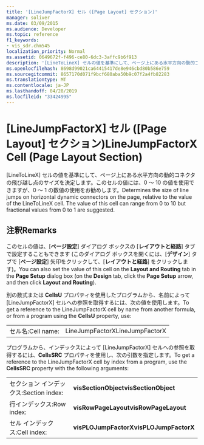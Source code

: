 ```yaml
---
title: '[LineJumpFactorX] セル ([Page Layout] セクション)'
manager: soliver
ms.date: 03/09/2015
ms.audience: Developer
ms.topic: reference
f1_keywords:
- vis_sdr.chm545
localization_priority: Normal
ms.assetid: 0649672f-f496-ce80-6dc3-3affc9b6f913
description: '[LineToLineX] セルの値を基準にして、ページ上にある水平方向の動的コネクタの飛び越し点のサイズを決定します。このセルの値には、0 ～ 10 の値を使用できますが、0 ～ 1 の数値の使用をお勧めします。'
ms.openlocfilehash: 8698d99021ca64415417de8e946cbd80b586e759
ms.sourcegitcommit: 8657170d071f9bcf680aba50b9c07f2a4fb82283
ms.translationtype: MT
ms.contentlocale: ja-JP
ms.lasthandoff: 04/28/2019
ms.locfileid: "33424995"
---
```

# <a name="linejumpfactorx-cell-page-layout-section"></a><span data-ttu-id="fe57a-104">[LineJumpFactorX] セル ([Page Layout] セクション)</span><span class="sxs-lookup"><span data-stu-id="fe57a-104">LineJumpFactorX Cell (Page Layout Section)</span></span>

<span data-ttu-id="fe57a-p102">[LineToLineX] セルの値を基準にして、ページ上にある水平方向の動的コネクタの飛び越し点のサイズを決定します。このセルの値には、0 ～ 10 の値を使用できますが、0 ～ 1 の数値の使用をお勧めします。</span><span class="sxs-lookup"><span data-stu-id="fe57a-p102">Determines the size of line jumps on horizontal dynamic connectors on the page, relative to the value of the LineToLineX cell. The value of this cell can range from 0 to 10 but fractional values from 0 to 1 are suggested.</span></span>
  
## <a name="remarks"></a><span data-ttu-id="fe57a-107">注釈</span><span class="sxs-lookup"><span data-stu-id="fe57a-107">Remarks</span></span>

<span data-ttu-id="fe57a-108">このセルの値は、[**ページ設定**] ダイアログ ボックスの [**レイアウトと経路**] タブで設定することもできます (このダイアログ ボックスを開くには、[**デザイン**] タブで [**ページ設定**] 矢印をクリックして、[**レイアウトと経路**] をクリックします)。</span><span class="sxs-lookup"><span data-stu-id="fe57a-108">You can also set the value of this cell on the **Layout and Routing** tab in the **Page Setup** dialog box (on the **Design** tab, click the **Page Setup** arrow, and then click **Layout and Routing**).</span></span>
  
<span data-ttu-id="fe57a-109">別の数式または **CellsU** プロパティを使用したプログラムから、名前によって [LineJumpFactorX] セルへの参照を取得するには、次の値を使用します。</span><span class="sxs-lookup"><span data-stu-id="fe57a-109">To get a reference to the LineJumpFactorX cell by name from another formula, or from a program using the **CellsU** property, use:</span></span> 
  
|||
|:-----|:-----|
|<span data-ttu-id="fe57a-110">セル名:</span><span class="sxs-lookup"><span data-stu-id="fe57a-110">Cell name:</span></span>  <br/> |<span data-ttu-id="fe57a-111">LineJumpFactorX</span><span class="sxs-lookup"><span data-stu-id="fe57a-111">LineJumpFactorX</span></span>  <br/> |
   
<span data-ttu-id="fe57a-112">プログラムから、インデックスによって [LineJumpFactorX] セルへの参照を取得するには、**CellsSRC** プロパティを使用し、次の引数を指定します。</span><span class="sxs-lookup"><span data-stu-id="fe57a-112">To get a reference to the LineJumpFactorX cell by index from a program, use the **CellsSRC** property with the following arguments:</span></span> 
  
|||
|:-----|:-----|
|<span data-ttu-id="fe57a-113">セクション インデックス:</span><span class="sxs-lookup"><span data-stu-id="fe57a-113">Section index:</span></span>  <br/> |<span data-ttu-id="fe57a-114">**visSectionObject**</span><span class="sxs-lookup"><span data-stu-id="fe57a-114">**visSectionObject**</span></span> <br/> |
|<span data-ttu-id="fe57a-115">行インデックス:</span><span class="sxs-lookup"><span data-stu-id="fe57a-115">Row index:</span></span>  <br/> |<span data-ttu-id="fe57a-116">**visRowPageLayout**</span><span class="sxs-lookup"><span data-stu-id="fe57a-116">**visRowPageLayout**</span></span> <br/> |
|<span data-ttu-id="fe57a-117">セル インデックス:</span><span class="sxs-lookup"><span data-stu-id="fe57a-117">Cell index:</span></span>  <br/> |<span data-ttu-id="fe57a-118">**visPLOJumpFactorX**</span><span class="sxs-lookup"><span data-stu-id="fe57a-118">**visPLOJumpFactorX**</span></span> <br/> |
   

